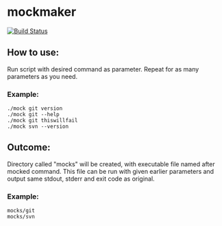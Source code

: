# mockmaker
[![Build Status](https://travis-ci.org/D0han/mockmaker.svg?branch=master)](https://travis-ci.org/D0han/mockmaker)

## How to use:
Run script with desired command as parameter.
Repeat for as many parameters as you need.

### Example:
```shell
./mock git version
./mock git --help
./mock git thiswillfail
./mock svn --version
```

## Outcome:
Directory called "mocks" will be created, with executable file named after mocked command.
This file can be run with given earlier parameters and output same stdout, stderr and exit code as original.

### Example:
```shell
mocks/git
mocks/svn
```
